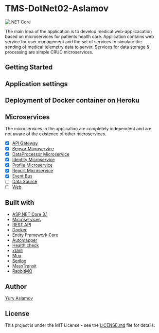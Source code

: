 # TMS-DotNet02-Aslamov

![.NET Core](https://github.com/teachmeskills-dotnet/TMS-DotNet02-Aslamov/workflows/.NET%20Core/badge.svg)

The main idea of the application is to develop medical web-applicacation based on microservices for patients health care.
Application contains web service for user management and the set of services to simulate the sending of medical telemetry data to server.
Services for data storage & processing are simple CRUD microservices.

## Getting Started

## Application settings

## Deployment of Docker container on Heroku

## Microservices

The microservices in the application are completely independent and are not aware of the existence of other microservices.

- [x] [API Gateway]()
- [x] [Sensor Microservice]()
- [x] [DataProcessor Microservice]()
- [x] [Identity Microservice]()
- [x] [Profile Microservice]()
- [x] [Report Microservice]()
- [x] [Event Bus]()
- [ ] [Data Source]()
- [ ] [Web]()

## Built with

- [ASP.NET Core 3.1](https://docs.microsoft.com/en-us/aspnet/core/)
- [Microservices](https://docs.microsoft.com/en-us/dotnet/architecture/microservices/)
- [REST API](https://restfulapi.net/)
- [Docker](https://www.docker.com/)
- [Entity Framework Core](https://docs.microsoft.com/en-us/ef/core/)
- [Automapper](https://automapper.org/)
- [Health check](https://docs.microsoft.com/en-us/aspnet/core/host-and-deploy/health-checks?view=aspnetcore-3.1)
- [xUnit](https://xunit.net/)
- [Moq](https://github.com/Moq/moq4/wiki/Quickstart)
- [Serilog](https://serilog.net/)
- [MassTransit](https://masstransit-project.com/)
- [RabbitMQ](https://www.rabbitmq.com/)

## Author

[Yury Aslamov](https://aslamovyura.github.io/)

## License

This project is under the MIT License - see the [LICENSE.md](https://github.com/teachmeskills-dotnet/TMS-DotNet02-Aslamov/blob/master/LICENSE) file for details.
